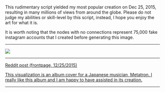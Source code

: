 This rudimentary script yielded my most popular creation on Dec 25, 2015, resulting in many millions of views from around the globe. Please do not judge my abilities or skill-level by this script, instead, I hope you enjoy the art for what it is.

It is worth noting that the nodes with no connections represent 75,000 fake instagram accounts that I created before generating this image.


---

![](http://i.imgur.com/t6JShXt.png)


---
[Reddit post (frontpage, 12/25/2015)](https://www.reddit.com/r/dataisbeautiful/comments/3y5t1t/i_visualized_my_instagram_connections_oc/)

[This visualization is an album cover for a Japanese musician, Metatron. I really like this album and I am happy to have assisted in its creation.](https://hellobilly.bandcamp.com/releases)

---
